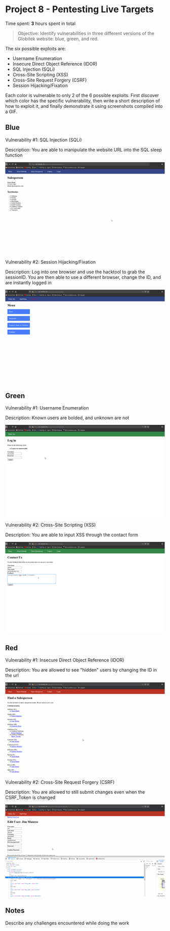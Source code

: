 # Project 8 - Pentesting Live Targets

Time spent: **3** hours spent in total

> Objective: Identify vulnerabilities in three different versions of the Globitek website: blue, green, and red.

The six possible exploits are:

* Username Enumeration
* Insecure Direct Object Reference (IDOR)
* SQL Injection (SQLi)
* Cross-Site Scripting (XSS)
* Cross-Site Request Forgery (CSRF)
* Session Hijacking/Fixation

Each color is vulnerable to only 2 of the 6 possible exploits. First discover which color has the specific vulnerability, then write a short description of how to exploit it, and finally demonstrate it using screenshots compiled into a GIF.

## Blue

Vulnerability #1: SQL Injection (SQLi)

Description: You are able to manipulate the website URL into the SQL sleep function

<img src="blue1SQLI.gif">

Vulnerability #2: Session Hijacking/Fixation

Description: Log into one browser and use the hacktool to grab the sessionID. You are then able to use a different browser, change the ID, and are instantly logged in

<img src="blue2session.gif">

## Green

Vulnerability #1: Username Enumeration

Description: Known users are bolded, and unknown are not

<img src="green1username.gif">

Vulnerability #2: Cross-Site Scripting (XSS)

Description: You are able to input XSS through the contact form

<img src="green2XSS.gif">


## Red

Vulnerability #1: Insecure Direct Object Reference (IDOR)

Description: You are allowed to see "hidden" users by changing the ID in the url

<img src="red1IDOR.gif">

Vulnerability #2: Cross-Site Request Forgery (CSRF)

Description: You are allowed to still submit changes even when the CSRF_Token is changed

<img src="red2CSRF.gif">


## Notes

Describe any challenges encountered while doing the work

